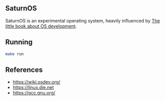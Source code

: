 ## SaturnOS

SaturnOS is an experimental operating system, heavily influenced by [The little book about OS development](https://littleosbook.github.io/).

## Running

```sh
make run
```

## References
* https://wiki.osdev.org/
* https://linux.die.net
* https://gcc.gnu.org/